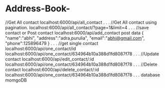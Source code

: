 # Address-Book-

//Get All contact
localhost:6000/api/all_contact
.
.
.
//Get All contact using pagination.
localhost:6000/api/all_contact/?page=1&limit=4
.
.
.
//save contact  or Post contact
localhost:6000/api/add_contact
post data 
{
    "name":"abhi",
    "address":"adra,purulia",
    "email":"abhi@gmail.com",
    "phone":125896479
}
.
.
.
//get single contact
localhost:6000/api/one_contact/id
localhost:6000/api/one_contact/634964b10a388d1fd8087f78
.
.
.
//Update contact
localhost:6000/api/edit_contact/:id
localhost:6000/api/one_contact/634964b10a388d1fd8087f78
.
.
.
//Delete contact
localhost:6000/api/delete_contact/:id
localhost:6000/api/one_contact/634964b10a388d1fd8087f78
.
.
.
database momgoDB
